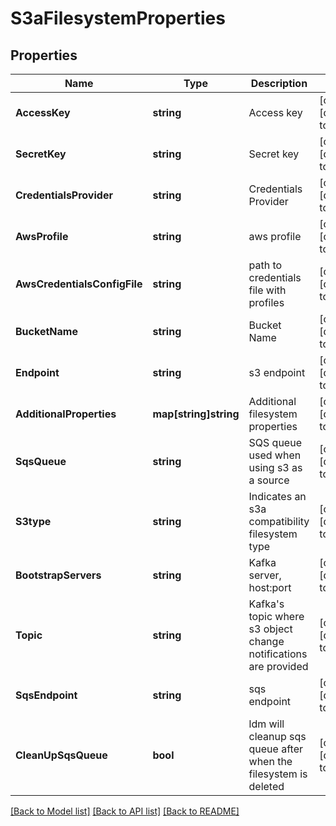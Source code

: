 # S3aFilesystemProperties

## Properties
Name | Type | Description | Notes
------------ | ------------- | ------------- | -------------
**AccessKey** | **string** | Access key | [optional] [default to null]
**SecretKey** | **string** | Secret key | [optional] [default to null]
**CredentialsProvider** | **string** | Credentials Provider | [optional] [default to null]
**AwsProfile** | **string** | aws profile | [optional] [default to null]
**AwsCredentialsConfigFile** | **string** | path to credentials file with profiles | [optional] [default to null]
**BucketName** | **string** | Bucket Name | [optional] [default to null]
**Endpoint** | **string** | s3 endpoint | [optional] [default to null]
**AdditionalProperties** | **map[string]string** | Additional filesystem properties | [optional] [default to null]
**SqsQueue** | **string** | SQS queue used when using s3 as a source | [optional] [default to null]
**S3type** | **string** | Indicates an s3a compatibility filesystem type | [optional] [default to null]
**BootstrapServers** | **string** | Kafka server, host:port | [optional] [default to null]
**Topic** | **string** | Kafka&#x27;s topic where s3 object change notifications are provided | [optional] [default to null]
**SqsEndpoint** | **string** | sqs endpoint | [optional] [default to null]
**CleanUpSqsQueue** | **bool** | ldm will cleanup sqs queue after when the filesystem is deleted | [optional] [default to false]

[[Back to Model list]](../README.md#documentation-for-models) [[Back to API list]](../README.md#documentation-for-api-endpoints) [[Back to README]](../README.md)

